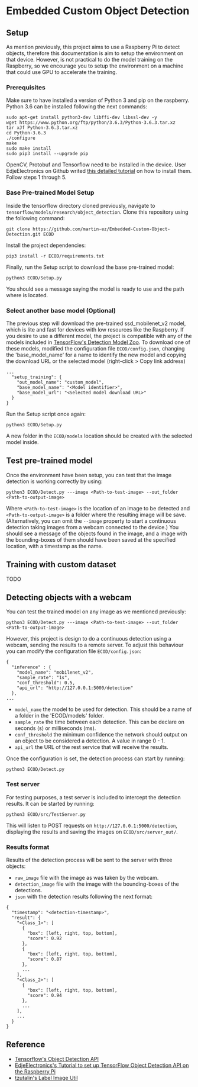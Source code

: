 # Embedded Custom Object Detection

## Setup
As mention previously, this project aims to use a Raspberry Pi to detect objects, therefore this documentation is aim to setup the environment on that device. However, is not practical to do the model training on the Raspberry, so we encourage you to setup the environment on a machine that could use GPU to accelerate the training.

### Prerequisites
Make sure to have installed a version of Python 3 and pip on the raspberry. Python 3.6 can be installed following the next commands:
```
sudo apt-get install python3-dev libffi-dev libssl-dev -y
wget https://www.python.org/ftp/python/3.6.3/Python-3.6.3.tar.xz
tar xJf Python-3.6.3.tar.xz
cd Python-3.6.3
./configure
make
sudo make install
sudo pip3 install --upgrade pip
```

OpenCV, Protobuf and Tensorflow need to be installed in the device. User EdjeElectronics on Github writed [this detailed tutorial](https://github.com/EdjeElectronics/TensorFlow-Object-Detection-on-the-Raspberry-Pi) on how to install them. Follow steps 1 through 5.

### Base Pre-trained Model Setup
Inside the tensorflow directory cloned previously, navigate to `tensorflow/models/research/object_detection`.
Clone this repository using the following command:
```
git clone https://github.com/martin-ez/Embedded-Custom-Object-Detection.git ECOD
```
Install the project dependencies:
```
pip3 install -r ECOD/requirements.txt
```
Finally, run the Setup script to download the base pre-trained model:
```
python3 ECOD/Setup.py
```
You should see a message saying the model is ready to use and the path where is located.

### Select another base model (Optional)
The previous step will download the pre-trained ssd_mobilenet_v2 model, which is lite and fast for devices with low resources like the Raspberry. If you desire to use a different model, the project is compatible with any of the models included in [TensorFlow's Detection Model Zoo](https://github.com/tensorflow/models/blob/master/research/object_detection/g3doc/detection_model_zoo.md).
To download one of these models, modified the configuration file `ECOD/config.json`, changing the 'base_model_name' for a name to identify the new model and copying the download URL or the selected model (right-click > Copy link address)
```
...
  "setup_training": {
    "out_model_name": "custom_model",
    "base_model_name": "<Model identifier>",
    "base_model_url": "<Selected model download URL>"
  }
}
```
Run the Setup script once again:
```
python3 ECOD/Setup.py
```
A new folder in the `ECOD/models` location should be created with the selected model inside.

## Test pre-trained model
Once the environment have been setup, you can test that the image detection is working correctly by using:
```
python3 ECOD/Detect.py ---image <Path-to-test-image> --out_folder <Path-to-output-image>
```
Where `<Path-to-test-image>` is the location of an image to be detected and `<Path-to-output-image>` is a folder where the resulting image will be save. (Alternatively, you can omit the `--image` property to start a continuous detection taking images from a webcam connected to the device.)
You should see a message of the objects found in the image, and a image with the bounding-boxes of them should have been saved at the specified location, with a timestamp as the name.

## Training with custom dataset
TODO

## Detecting objects with a webcam
You can test the trained model on any image as we mentioned previously:
```
python3 ECOD/Detect.py ---image <Path-to-test-image> --out_folder <Path-to-output-image>
```

However, this project is design to do a continuous detection using a webcam, sending the results to a remote server. To adjust this behaviour you can modify the configuration file `ECOD/config.json`:
```
{
  "inference" : {
    "model_name": "mobilenet_v2",
    "sample_rate": "1s",
    "conf_threshold": 0.5,
    "api_url": "http://127.0.0.1:5000/detection"
  },
...
```
- `model_name` the model to be used for detection. This should be a name of a folder in the 'ECOD/models' folder.
- `sample_rate` the time between each detection. This can be declare on seconds (s) or milliseconds (ms).
- `conf_threshold` the minimum confidence the network should output on an object to be considered a detection. A value in range 0 - 1.
- `api_url` the URL of the rest service that will receive the results.

Once the configuration is set, the detection process can start by running:
```
python3 ECOD/Detect.py
```

### Test server
For testing purposes, a test server is included to intercept the detection results. It can be started by running:
```
python3 ECOD/src/TestServer.py
```
This will listen to POST requests on `http://127.0.0.1:5000/detection`, displaying the results and saving the images on `ECOD/src/server_out/`.

### Results format
Results of the detection process will be sent to the server with three objects:
- `raw_image` file with the image as was taken by the webcam.
- `detection_image` file with the image with the bounding-boxes of the detections.
- `json` with the detection results following the next format:
```
{
  "timestamp": "<detection-timestamp>",
  "result": {
    "<Class_1>": [
      {
        "box": [left, right, top, bottom],
        "score": 0.92
      },
      {
        "box": [left, right, top, bottom],
        "score": 0.87
      },
      ...
    ],
    "<Class_2>": [
      {
        "box": [left, right, top, bottom],
        "score": 0.94
      },
      ...
    ],
    ...
  }
}
```

## Reference
- [Tensorflow's Object Detection API](https://github.com/tensorflow/models/tree/master/research/object_detection)
- [EdjeElectronics's Tutorial to set up TensorFlow Object Detection API on the Raspberry Pi](https://github.com/EdjeElectronics/TensorFlow-Object-Detection-on-the-Raspberry-Pi)
- [tzutalin's Label Image Util](https://github.com/tzutalin/labelImg)
